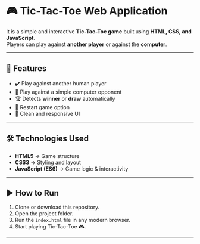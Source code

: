 # 🎮 Tic-Tac-Toe Web Application
It is a simple and interactive **Tic-Tac-Toe game** built using **HTML, CSS, and JavaScript**.  
Players can play against **another player** or against the **computer**.

---

## 🚀 Features
- ✔️ Play against another human player  
- 🤖 Play against a simple computer opponent  
- 🏆 Detects **winner** or **draw** automatically  
- 🔄 Restart game option  
- 🎨 Clean and responsive UI  

---

## 🛠️ Technologies Used
- **HTML5** → Game structure  
- **CSS3** → Styling and layout  
- **JavaScript (ES6)** → Game logic & interactivity  

---

## ▶️ How to Run
1. Clone or download this repository.  
2. Open the project folder.  
3. Run the `index.html` file in any modern browser.  
4. Start playing Tic-Tac-Toe 🎮.  

---

